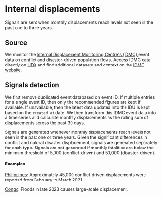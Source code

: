# Internal displacements

Signals are sent when monthly displacements reach levels not seen in the past one to three years.

## Source

We monitor the [Internal Displacement Monitoring Centre's (IDMC) ](https://www.internal-displacement.org/)event data on conflict and disaster-driven population flows. Access IDMC data directly on [HDX](https://data.humdata.org/organization/international-displacement-monitoring-centre-idmc) and find additional datasets and context on the [IDMC website](https://www.internal-displacement.org/).

## Signals detection

We first remove duplicated event databased on event ID. If multiple entries for a single event ID, then only the recommended figures are kept if available. If unavailable, then the latest data updated into the IDU is kept based on the `created_at` date. We then transform this IDMC event data into a time series and calculate monthly displacements as the rolling sum of displacements across the past 30 days.

Signals are generated whenever monthly displacements reach levels not seen in the past one or three years. Given the significant differences in conflict and natural disaster displacement, signals are generated separately for each type. Signals are not generated if monthly fatalities are below the minimum threshold of 5,000 (conflict-driven) and 50,000 (disaster-driven).

#### Examples

[Philippines](https://us14.campaign-archive.com/?e=0c9936e61d\&u=ea3f905d50ea939780139789d\&id=edd0633c44): Approximately 45,000 conflict-driven displacements were reported from February to March 2021.

[Congo](https://us14.campaign-archive.com/?e=0c9936e61d\&u=ea3f905d50ea939780139789d\&id=ee643f5da7): Floods in late 2023 causes large-scale displacement.
